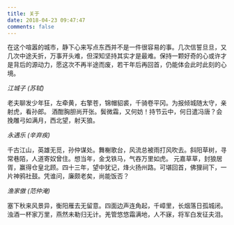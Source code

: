 ```yaml
---
title: 关于
date: 2018-04-23 09:47:47
comments: false
---
```


在这个喧嚣的城市，静下心来写点东西并不是一件很容易的事。几次信誓旦旦，又几次中途夭折，万事开头难，但深知坚持其实才是最难。保持一颗好奇的心或许才是背后的源动力，愿这次不再半途而废，若干年后再回首，仍能体会此时此刻的心境。



*江城子 (苏轼)*

老夫聊发少年狂，左牵黄，右擎苍，锦帽貂裘，千骑卷平冈。为报倾城随太守，亲射虎，看孙郎。
酒酣胸胆尚开张。鬓微霜，又何妨！持节云中，何日遣冯唐？会挽雕弓如满月，西北望，射天狼。



*永遇乐 (辛弃疾)*

千古江山，英雄无觅，孙仲谋处。舞榭歌台，风流总被雨打风吹去。斜阳草树，寻常巷陌，人道寄奴曾住。想当年，金戈铁马，气吞万里如虎。
元嘉草草，封狼居胥，赢得仓皇北顾。四十三年，望中犹记，烽火扬州路。可堪回首，佛狸祠下，一片神鸦社鼓。凭谁问，廉颇老矣，尚能饭否？



*渔家傲 (范仲淹)*

塞下秋来风景异，衡阳雁去无留意。四面边声连角起，千嶂里，长烟落日孤城闭。
浊酒一杯家万里，燕然未勒归无计。羌管悠悠霜满地，人不寐，将军白发征夫泪。



